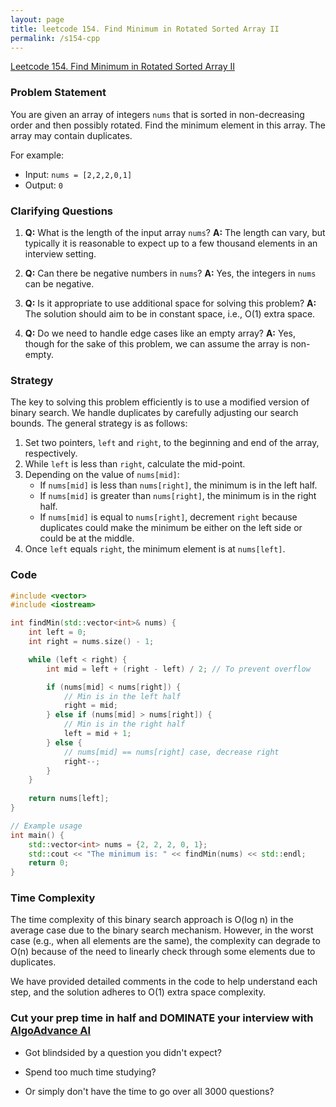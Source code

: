 ```yaml
---
layout: page
title: leetcode 154. Find Minimum in Rotated Sorted Array II
permalink: /s154-cpp
---
```

[Leetcode 154. Find Minimum in Rotated Sorted Array II](https://algoadvance.github.io/algoadvance/l154)
### Problem Statement

You are given an array of integers `nums` that is sorted in non-decreasing order and then possibly rotated. Find the minimum element in this array. The array may contain duplicates.

For example:
- Input: `nums = [2,2,2,0,1]`
- Output: `0`

### Clarifying Questions

1. **Q:** What is the length of the input array `nums`?
   **A:** The length can vary, but typically it is reasonable to expect up to a few thousand elements in an interview setting.
   
2. **Q:** Can there be negative numbers in `nums`?
   **A:** Yes, the integers in `nums` can be negative.

3. **Q:** Is it appropriate to use additional space for solving this problem?
   **A:** The solution should aim to be in constant space, i.e., O(1) extra space.

4. **Q:** Do we need to handle edge cases like an empty array?
   **A:** Yes, though for the sake of this problem, we can assume the array is non-empty.

### Strategy

The key to solving this problem efficiently is to use a modified version of binary search. We handle duplicates by carefully adjusting our search bounds. The general strategy is as follows:

1. Set two pointers, `left` and `right`, to the beginning and end of the array, respectively.
2. While `left` is less than `right`, calculate the mid-point.
3. Depending on the value of `nums[mid]`:
    - If `nums[mid]` is less than `nums[right]`, the minimum is in the left half.
    - If `nums[mid]` is greater than `nums[right]`, the minimum is in the right half.
    - If `nums[mid]` is equal to `nums[right]`, decrement `right` because duplicates could make the minimum be either on the left side or could be at the middle.
4. Once `left` equals `right`, the minimum element is at `nums[left]`.

### Code

```cpp
#include <vector>
#include <iostream>

int findMin(std::vector<int>& nums) {
    int left = 0;
    int right = nums.size() - 1;

    while (left < right) {
        int mid = left + (right - left) / 2; // To prevent overflow

        if (nums[mid] < nums[right]) {
            // Min is in the left half
            right = mid;
        } else if (nums[mid] > nums[right]) {
            // Min is in the right half
            left = mid + 1;
        } else {
            // nums[mid] == nums[right] case, decrease right
            right--;
        }
    }
    
    return nums[left];
}

// Example usage
int main() {
    std::vector<int> nums = {2, 2, 2, 0, 1};
    std::cout << "The minimum is: " << findMin(nums) << std::endl;
    return 0;
}
```

### Time Complexity

The time complexity of this binary search approach is O(log n) in the average case due to the binary search mechanism. However, in the worst case (e.g., when all elements are the same), the complexity can degrade to O(n) because of the need to linearly check through some elements due to duplicates.

We have provided detailed comments in the code to help understand each step, and the solution adheres to O(1) extra space complexity.


### Cut your prep time in half and DOMINATE your interview with [AlgoAdvance AI](https://algoAdvance.com)

- Got blindsided by a question you didn't expect?

- Spend too much time studying?

- Or simply don't have the time to go over all 3000 questions?

